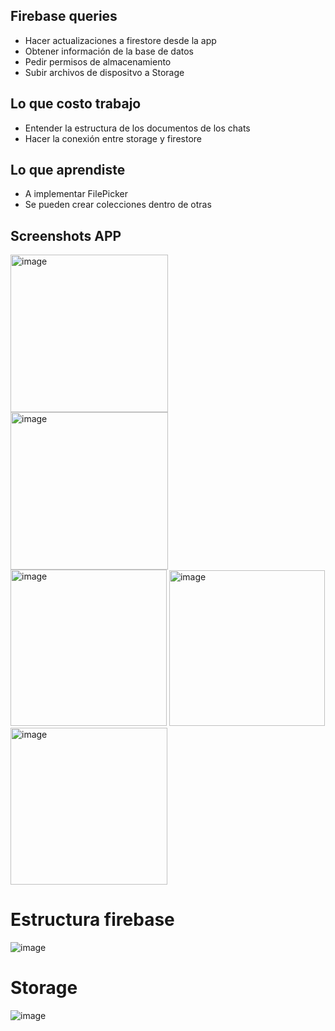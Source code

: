 ## Firebase queries
* Hacer actualizaciones a firestore desde la app
* Obtener información de la base de datos
* Pedir permisos de almacenamiento
* Subir archivos de dispositvo a Storage

## Lo que costo trabajo
* Entender la estructura de los documentos de los chats
* Hacer la conexión entre storage y firestore

## Lo que aprendiste
* A implementar FilePicker
* Se pueden crear colecciones dentro de otras

## Screenshots APP
<img width="252" alt="image" src="https://github.com/EmilianoJO/RepoMoviles/assets/115809049/263b5aa4-b68b-4dd9-b395-6b5f8253e325">
<img width="252" alt="image" src="https://github.com/EmilianoJO/RepoMoviles/assets/115809049/6ed2b39e-7137-4054-a823-87d48002164c">
<img width="250" alt="image" src="https://github.com/EmilianoJO/RepoMoviles/assets/115809049/855f65bd-f541-435a-83bf-c6e35631450f">
<img width="249" alt="image" src="https://github.com/EmilianoJO/RepoMoviles/assets/115809049/518bda66-8933-4312-9a53-7907fac75505">
<img width="251" alt="image" src="https://github.com/EmilianoJO/RepoMoviles/assets/115809049/d063b110-1c7f-4a74-bb3c-b65cc4a24b1a">

# Estructura firebase
![image](https://github.com/EmilianoJO/RepoMoviles/assets/115809049/ac62e553-2a90-42df-8e34-e6db7b883b6d)

# Storage
![image](https://github.com/EmilianoJO/RepoMoviles/assets/115809049/1d4726d8-1550-4040-9bd7-c19ca9b1d891)

